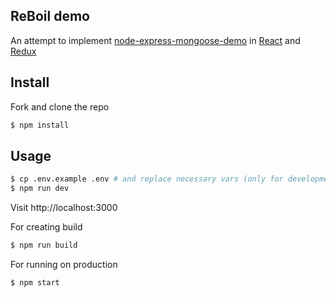 
## ReBoil demo

An attempt to implement [node-express-mongoose-demo](https://github.com/madhums/node-express-mongoose-demo/) in [React](http://reactjs.com) and [Redux](http://github.com/reactjs/redux)

## Install

Fork and clone the repo

```sh
$ npm install
```

## Usage

```sh
$ cp .env.example .env # and replace necessary vars (only for development)
$ npm run dev
```

Visit http://localhost:3000

For creating build

```sh
$ npm run build
```

For running on production

```sh
$ npm start
```
